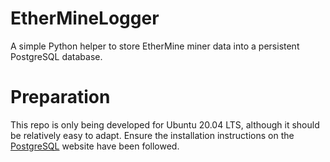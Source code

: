 # EtherMineLogger
A simple Python helper to store EtherMine miner data into a persistent PostgreSQL database.

# Preparation
This repo is only being developed for Ubuntu 20.04 LTS, although it should be relatively easy to adapt.
Ensure the installation instructions on the <a href="https://www.postgresql.org/download/linux/ubuntu/">PostgreSQL<a> website have been followed.

